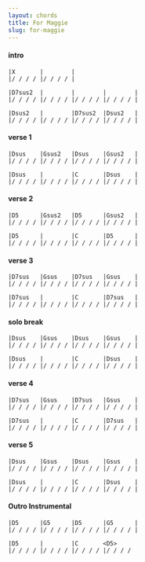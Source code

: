 ```yaml
---
layout: chords
title: For Maggie
slug: for-maggie
---
```


#### intro ####

    |X       |        |
    |/ / / / |/ / / / |

    |D7sus2  |        |        |        |
    |/ / / / |/ / / / |/ / / / |/ / / / |

    |Dsus2   |        |D7sus2  |Dsus2   |
    |/ / / / |/ / / / |/ / / / |/ / / / |

#### verse 1 ####

    |Dsus    |Gsus2   |Dsus    |Gsus2   |
    |/ / / / |/ / / / |/ / / / |/ / / / |

    |Dsus    |        |C       |Dsus    |
    |/ / / / |/ / / / |/ / / / |/ / / / |

#### verse 2 ####

    |D5      |Gsus2   |D5      |Gsus2   |
    |/ / / / |/ / / / |/ / / / |/ / / / |

    |D5      |        |C       |D5      |
    |/ / / / |/ / / / |/ / / / |/ / / / |

#### verse 3 ####

    |D7sus   |Gsus    |D7sus   |Gsus    |
    |/ / / / |/ / / / |/ / / / |/ / / / |

    |D7sus   |        |C       |D7sus   |
    |/ / / / |/ / / / |/ / / / |/ / / / |

#### solo break ####

    |Dsus    |Gsus    |Dsus    |Gsus    |
    |/ / / / |/ / / / |/ / / / |/ / / / |

    |Dsus    |        |C       |Dsus    |
    |/ / / / |/ / / / |/ / / / |/ / / / |

#### verse 4 ####

    |D7sus   |Gsus    |D7sus   |Gsus    |
    |/ / / / |/ / / / |/ / / / |/ / / / |

    |D7sus   |        |C       |D7sus   |
    |/ / / / |/ / / / |/ / / / |/ / / / |

#### verse 5 ####

    |Dsus    |Gsus    |Dsus    |Gsus    |
    |/ / / / |/ / / / |/ / / / |/ / / / |

    |Dsus    |        |C       |Dsus    |
    |/ / / / |/ / / / |/ / / / |/ / / / |

#### Outro Instrumental ####

    |D5      |G5      |D5      |G5      |
    |/ / / / |/ / / / |/ / / / |/ / / / |

    |D5      |        |C       <D5>    
    |/ / / / |/ / / / |/ / / / |/ / / / 